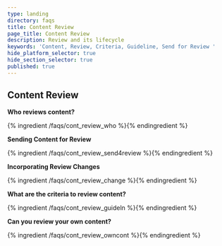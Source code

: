 ```yaml
---
type: landing
directory: faqs
title: Content Review
page_title: Content Review
description: Review and its lifecycle
keywords: 'Content, Review, Criteria, Guideline, Send for Review '
hide_platform_selector: true
hide_section_selector: true
published: true
---
```

## Content Review

**Who reviews content?**

{% ingredient /faqs/cont_review_who %}{% endingredient %}

**Sending Content for Review**

{% ingredient /faqs/cont_review_send4review %}{% endingredient %}

**Incorporating Review Changes**

{% ingredient /faqs/cont_review_change %}{% endingredient %}

**What are the criteria to review content?**

{% ingredient /faqs/cont_review_guideln %}{% endingredient %}

**Can you review your own content?**

{% ingredient /faqs/cont_review_owncont %}{% endingredient %}
